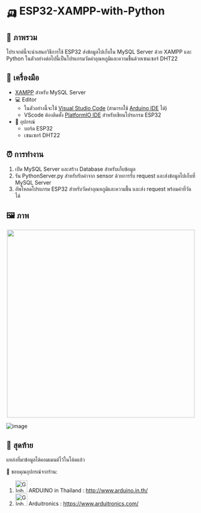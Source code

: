 # 🛺 ESP32-XAMPP-with-Python
## 🤔 ภาพรวม
โปรเจกต์นี้จะนำเสนอวิธีการใช้ ESP32 ส่งข้อมูลไปเก็บใน MySQL Server ด้วย XAMPP และ Python ในตัวอย่างต่อไปนี้เป็นโปรแกรมวัดค่าอุณหภูมิและความชื้นด้วยเซนเซอร์ DHT22

## 🧰 เครื่องมือ
- [XAMPP](https://www.apachefriends.org/download.html) สำหรับ MySQL Server
- 💻 Editor
  - ในตัวอย่างนี้จะใช้ [Visual Studio Code](https://code.visualstudio.com/) (สามารถใช้ [Arduino IDE](https://www.arduino.cc/en/software) ได้)
  - VScode ต้องติดตั้ง [PlatformIO IDE](https://docs.platformio.org/en/latest/integration/ide/vscode.html) สำหรับเขียนโปรแกรม ESP32
- 🔨 อุปกรณ์
  - บอร์ด ESP32
  - เซนเซอร์ DHT22
 
## ⏰ การทำงาน
1. เปิด MySQL Server และสร้าง Database สำหรับเก็บข้อมูล
2. รัน PythonServer.py สำหรับรับค่าจาก sensor ด้วยการรับ request และส่งข้อมูลไปเก็บที่ MySQL Server
3. อัพโหลดโปรแกรม ESP32 สำหรับวัดค่าอุณหภูมิและความชื้น และส่ง request พร้อมค่าที่วัดได้

## 🖼️ ภาพ
<div align="center">
  <img src="https://github.com/SonOfThitivas/ESP32-XAMPP-with-Python/assets/83740933/02e1f0b7-b060-449d-bc39-57dd6a7194ab" width="500"/>
</div>

![image](https://github.com/SonOfThitivas/ESP32-XAMPP-with-Python/assets/83740933/8aeb10a5-8b4b-4522-bd02-75cc977e4fd8)

## 📖 สุดท้าย
แหล่งที่มาข้อมูลได้คอมเมนต์ไว้ในโค้ดแล้ว

🏪 ขอบคุณอุปกรณ์จากร้าน:
1. <img src="https://th.bing.com/th?id=ODLS.89188d41-8c11-42e9-9942-842f77220682&amp;w=32&amp;h=32&amp;qlt=93&amp;pcl=fffffa&amp;o=6&amp;pid=1.2" height="32" width="32" alt="Global web icon" class="rms_img" data-bm="44"> ARDUINO in Thailand : http://www.arduino.in.th/
2. <img src="https://th.bing.com/th?id=ODLS.414a449b-7b4c-4c7b-a96f-33c7a91e102e&amp;w=32&amp;h=32&amp;qlt=90&amp;pcl=fffffa&amp;o=6&amp;pid=1.2" height="32" width="32" alt="Global web icon" class="rms_img" data-bm="41"> Arduitronics : https://www.arduitronics.com/
